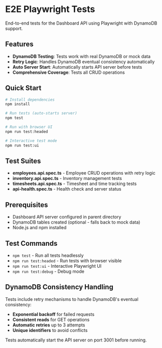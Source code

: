 # E2E Playwright Tests

End-to-end tests for the Dashboard API using Playwright with DynamoDB support.

## Features

- **DynamoDB Testing**: Tests work with real DynamoDB or mock data
- **Retry Logic**: Handles DynamoDB eventual consistency automatically
- **Auto Server Start**: Automatically starts API server before tests
- **Comprehensive Coverage**: Tests all CRUD operations

## Quick Start

```bash
# Install dependencies
npm install

# Run tests (auto-starts server)
npm test

# Run with browser UI
npm run test:headed

# Interactive test mode
npm run test:ui
```

## Test Suites

- **employees.api.spec.ts** - Employee CRUD operations with retry logic
- **inventory.api.spec.ts** - Inventory management tests
- **timesheets.api.spec.ts** - Timesheet and time tracking tests
- **api-health.spec.ts** - Health check and server status

## Prerequisites

- Dashboard API server configured in parent directory
- DynamoDB tables created (optional - falls back to mock data)
- Node.js and npm installed

## Test Commands

- `npm test` - Run all tests headlessly
- `npm run test:headed` - Run tests with browser visible
- `npm run test:ui` - Interactive Playwright UI
- `npm run test:debug` - Debug mode

## DynamoDB Consistency Handling

Tests include retry mechanisms to handle DynamoDB's eventual consistency:
- **Exponential backoff** for failed requests
- **Consistent reads** for GET operations
- **Automatic retries** up to 3 attempts
- **Unique identifiers** to avoid conflicts

Tests automatically start the API server on port 3001 before running.